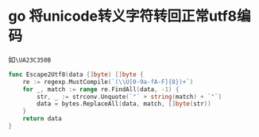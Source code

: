 # go 将unicode转义字符转回正常utf8编码

 如`\UA23C350B`

```go
func Escape2Utf8(data []byte) []byte {
	re := regexp.MustCompile(`(\\U[0-9a-fA-F]{8})+`)
	for _, match := range re.FindAll(data, -1) {
		str, _ := strconv.Unquote(`"` + string(match) + `"`)
		data = bytes.ReplaceAll(data, match, []byte(str))
	}
	return data
}
```